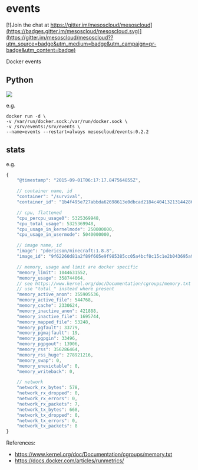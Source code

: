 # events

[![Join the chat at https://gitter.im/mesoscloud/mesoscloud](https://badges.gitter.im/mesoscloud/mesoscloud.svg)](https://gitter.im/mesoscloud/mesoscloud??utm_source=badge&utm_medium=badge&utm_campaign=pr-badge&utm_content=badge)

Docker events

## Python

[![](https://badge.imagelayers.io/mesoscloud/events:0.2.2.svg)](https://imagelayers.io/?images=mesoscloud/events:0.2.2)

e.g.

```
docker run -d \
-v /var/run/docker.sock:/var/run/docker.sock \
-v /srv/events:/srv/events \
--name=events --restart=always mesoscloud/events:0.2.2
```

## stats

e.g.

```javascript
{
    "@timestamp": "2015-09-01T06:17:17.847564855Z",

    // container name, id
    "container": "/survival",
    "container_id": "1b4f495e727abbda62698613e0dbcad2184c40413213144286c4b8a34d56d4f0",

    // cpu, flattened
    "cpu_percpu_usage0": 5325369948,
    "cpu_total_usage": 5325369948,
    "cpu_usage_in_kernelmode": 250000000,
    "cpu_usage_in_usermode": 5040000000,

    // image name, id
    "image": "pdericson/minecraft:1.8.8",
    "image_id": "9f62260d81a2f89f605e9f985385cc05a4bcf8c15c1e2b043695a915710761a0",

    // memory, usage and limit are docker specific
    "memory_limit": 1044631552,
    "memory_usage": 358744064,
    // see https://www.kernel.org/doc/Documentation/cgroups/memory.txt for definitions
    // use "total_" instead where present
    "memory_active_anon": 355905536,
    "memory_active_file": 544768,
    "memory_cache": 2330624,
    "memory_inactive_anon": 421888,
    "memory_inactive_file": 1695744,
    "memory_mapped_file": 53248,
    "memory_pgfault": 33779,
    "memory_pgmajfault": 19,
    "memory_pgpgin": 33496,
    "memory_pgpgout": 13906,
    "memory_rss": 356286464,
    "memory_rss_huge": 278921216,
    "memory_swap": 0,
    "memory_unevictable": 0,
    "memory_writeback": 0,

    // network
    "network_rx_bytes": 578,
    "network_rx_dropped": 0,
    "network_rx_errors": 0,
    "network_rx_packets": 7,
    "network_tx_bytes": 668,
    "network_tx_dropped": 0,
    "network_tx_errors": 0,
    "network_tx_packets": 8
}
```

References:

- https://www.kernel.org/doc/Documentation/cgroups/memory.txt
- https://docs.docker.com/articles/runmetrics/
